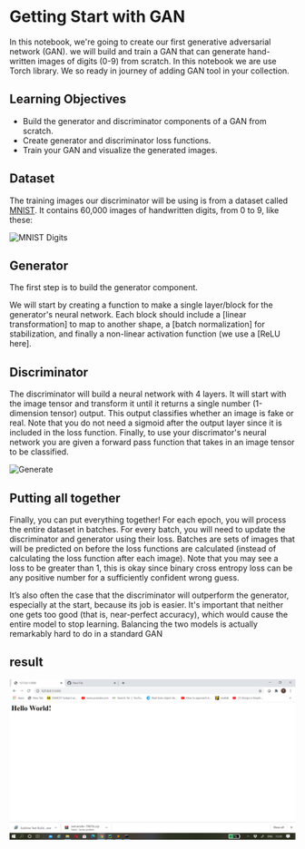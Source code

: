 
# Getting Start with GAN

In this notebook, we're going to create our first generative adversarial network (GAN). we will build and train a GAN that can generate hand-written images of digits (0-9) from scratch. In this notebook we are use Torch library. We so ready in journey of adding GAN tool in your collection.



## Learning Objectives

- Build the generator and discriminator components of a GAN from scratch.
- Create generator and discriminator loss functions.
- Train your GAN and visualize the generated images.

  
## Dataset

The training images our discriminator will be using is from a dataset called [MNIST](http://yann.lecun.com/exdb/mnist/). It contains 60,000 images of handwritten digits, from 0 to 9, like these:
  
![MNIST Digits](https://images.deepai.org/custom-datasets/images/348c034a7411428ead2e04742df3d9ff/mnist-thumb.jpg)
## Generator

The first step is to build the generator component.


We will start by creating a function to make a single layer/block for the generator's neural network. Each block should include a [linear transformation] to map to another shape, a [batch normalization] for stabilization, and finally a non-linear activation function (we use a [ReLU here].

## Discriminator

The discriminator will build a neural network with 4 layers. It will start with the image tensor and transform it until it returns a single number (1-dimension tensor) output. This output classifies whether an image is fake or real. Note that you do not need a sigmoid after the output layer since it is included in the loss function. Finally, to use your discrimator's neural network you are given a forward pass function that takes in an image tensor to be classified.


![Generate](https://sthalles.github.io/assets/dcgan/GANs.png)
## Putting all together

Finally, you can put everything together! For each epoch, you will process the entire dataset in batches. For every batch, you will need to update the discriminator and generator using their loss. Batches are sets of images that will be predicted on before the loss functions are calculated (instead of calculating the loss function after each image). Note that you may see a loss to be greater than 1, this is okay since binary cross entropy loss can be any positive number for a sufficiently confident wrong guess. 

It’s also often the case that the discriminator will outperform the generator, especially at the start, because its job is easier. It's important that neither one gets too good (that is, near-perfect accuracy), which would cause the entire model to stop learning. Balancing the two models is actually remarkably hard to do in a standard GAN

## result

![output Digits](output.png)
